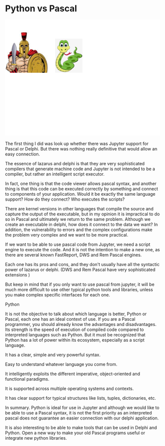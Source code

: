 # Python vs Pascal



![](/.gitbook/assets/pythonvspascal.png)

The first thing I did was look up whether there was Jupyter support for
Pascal or Delphi. But there was nothing really definitive that would
allow an easy connection.

The essence of lazarus and delphi is that they are very sophisticated
compilers that generate machine code and Jupyter is not intended to be a
compiler, but rather an intelligent script executor.

In fact, one thing is that the code viewer allows pascal syntax, and
another thing is that this code can be executed correctly by something
and connect to components of your application. Would it be exactly the
same language support? How do they connect? Who executes the scripts?

There are kernel versions in other languages ​​that compile the source
and capture the output of the executable, but in my opinion it is
impractical to do so in Pascal and ultimately we return to the same
problem. Although we create an executable in delphi, how does it connect
to the data we want? In addition, the vulnerability to errors and the
complex configurations make the problem very complex and we want to be
more practical.

If we want to be able to use pascal code from Jupyter, we need a script
engine to execute the code. And it is not the intention to make a new
one, as there are several known FastReport, DWS and Rem Pascal engines.

Each one has its pros and cons, and they don\'t usually have all the
syntactic power of lazarus or delphi. (DWS and Rem Pascal have very
sophisticated extensions )

But keep in mind that if you only want to use pascal from jupyter, it
will be much more difficult to use other typical python tools and
libraries, unless you make complex specific interfaces for each one.


Python

It is not the objective to talk about which language is better, Python
or Pascal, each one has an ideal context of use. If you are a Pascal
programmer, you should already know the advantages and disadvantages.
Its strength is the speed of execution of compiled code compared to
interpreted languages ​​such as Python. But it must be recognized that
Python has a lot of power within its ecosystem, especially as a script
language.

It has a clear, simple and very powerful syntax.

Easy to understand whatever language you come from.

It intelligently exploits the different imperative, object-oriented and
functional paradigms.

It is supported across multiple operating systems and contexts.

It has clear support for typical structures like lists, tuples,
dictionaries, etc.

In summary. Python is ideal for use in Jupyter and although we would
like to be able to use a Pascal syntax, it is not the first priority as
an interpreted pascal does not guarantee an easier connection with our
delphi application.

It is also interesting to be able to make tools that can be used in
Delphi and Python. Open a new way to make your old Pascal programs
useful or integrate new python libraries.